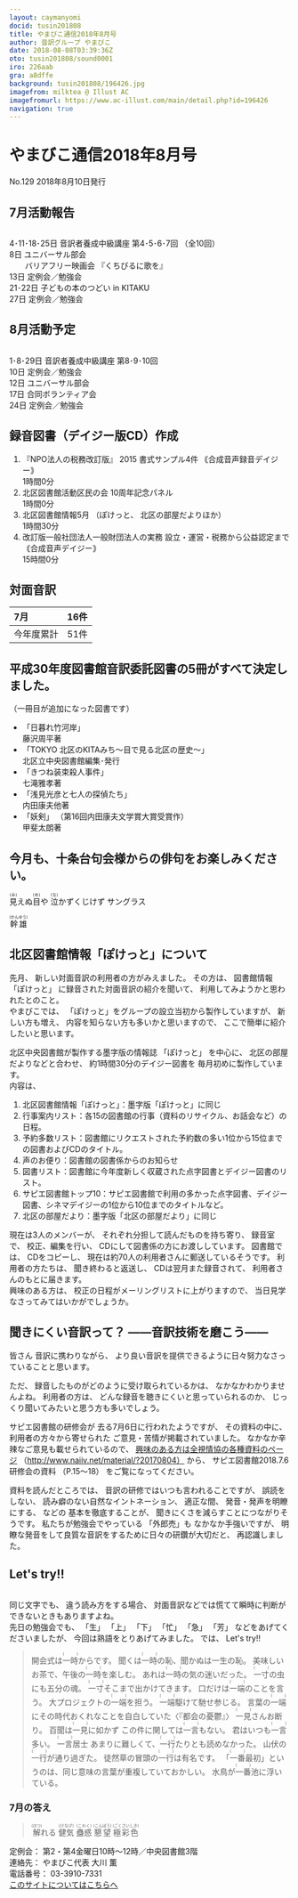 ```yaml
---
layout: caymanyomi
docid: tusin201808
title: やまびこ通信2018年8月号
author: 音訳グループ やまびこ
date: 2018-08-08T03:39:36Z
oto: tusin201808/sound0001
iro: 226aab
gra: a8dffe
background: tusin201808/196426.jpg
imagefrom: milktea @ Illust AC
imagefromurl: https://www.ac-illust.com/main/detail.php?id=196426 
navigation: true
---
```


# <span data-dur="4.61" data-begin="2.050" id="xmri_0001">やまびこ通信2018年8月号</span>

<span data-dur="2.728" data-begin="6.660" id="xmri_0002">No.129</span>
<span data-dur="4.301" data-begin="9.388" id="xmri_0003">2018年8月10日発行</span>

<!--span data-dur="1.64" data-begin="13.689" id="xmri_0004">読み上げ時間：</span>
<span data-dur="3.464" data-begin="15.329" id="xmri_0005">約6分40秒</span-->

## <span data-dur="2.714" data-begin="18.793" id="xmri_0006">7月活動報告</span>

<img class="migi" src="media/tusin201808/cut1.jpg" alt="" />

<span data-dur="3.927" data-begin="21.507" id="xmri_0007">4･11･18･25日</span>
<span data-dur="3.08" data-begin="25.434" id="xmri_0008">音訳者養成中級講座</span>
<span data-dur="3.244" data-begin="28.514" id="xmri_0009">第4･5･6･7回</span>
<span data-dur="2.035" data-begin="31.758" id="xmri_000A">（全10回）</span>  
<span data-dur="1.08" data-begin="33.793" id="xmri_000B">8日</span>
<span data-dur="2.285" data-begin="34.873" id="xmri_000C">ユニバーサル部会</span>  
&emsp;&emsp;<span data-dur="1.991" data-begin="37.158" id="xmri_000D">バリアフリー映画会</span>
<span data-dur="2.094" data-begin="39.149" id="xmri_000E">『くちびるに歌を』</span>  
<span data-dur="1.526" data-begin="41.243" id="xmri_000F">13日</span>
<span data-dur="2.913" data-begin="42.769" id="xmri_0010">定例会／勉強会</span>  
<span data-dur="2.691" data-begin="45.682" id="xmri_0011">21･22日</span>
<span data-dur="3.326" data-begin="48.373" id="xmri_0012">子どもの本のつどい in KITAKU</span>  
<span data-dur="1.721" data-begin="51.699" id="xmri_0013">27日</span>
<span data-dur="3.963" data-begin="53.420" id="xmri_0014">定例会／勉強会</span>

## <span data-dur="2.673" data-begin="57.383" id="xmri_0015">8月活動予定</span>

<img class="migi" src="media/tusin201808/cut2.jpg" alt="" />

<span data-dur="2.768" data-begin="60.056" id="xmri_0016">1･8･29日</span>
<span data-dur="3.08" data-begin="62.824" id="xmri_0017">音訳者養成中級講座</span>
<span data-dur="3.295" data-begin="65.904" id="xmri_0018">第8･9･10回</span>  
<span data-dur="1.025" data-begin="69.199" id="xmri_0019">10日</span>
<span data-dur="2.913" data-begin="70.224" id="xmri_001A">定例会／勉強会</span>  
<span data-dur="1.455" data-begin="73.137" id="xmri_001B">12日</span>
<span data-dur="2.285" data-begin="74.592" id="xmri_001C">ユニバーサル部会</span>  
<span data-dur="1.519" data-begin="76.877" id="xmri_001D">17日</span>
<span data-dur="2.566" data-begin="78.396" id="xmri_001E">合同ボランティア会</span>  
<span data-dur="1.593" data-begin="80.962" id="xmri_001F">24日</span>
<span data-dur="3.963" data-begin="82.555" id="xmri_0020">定例会／勉強会</span>

## <span data-dur="1.55" data-begin="86.518" id="xmri_0021">録音図書</span><span data-dur="2.019" data-begin="88.068" id="xmri_0022">（デイジー版CD）</span><span data-dur="1.775" data-begin="90.087" id="xmri_0023">作成</span>

1. <span data-dur="3.419" data-begin="94.448" id="xmri_0026">『NPO法人の税務改訂版』</span>
<span data-dur="1.588" data-begin="97.867" id="xmri_0027">2015</span>
<span data-dur="2.079" data-begin="99.455" id="xmri_0028">書式サンプル4件</span>
<span data-dur="3.59" data-begin="101.534" id="xmri_0029">｟合成音声録音デイジー｠</span>  
<span data-dur="2.689" data-begin="105.124" id="xmri_002A">1時間0分</span>
2. <span data-dur="4.63" data-begin="108.546" id="xmri_002C">北区図書館活動区民の会 10周年記念パネル</span>  
<span data-dur="2.689" data-begin="113.176" id="xmri_002D">1時間0分</span>
3. <span data-dur="2.887" data-begin="116.859" id="xmri_002F">北区図書館情報5月</span>
<span data-dur="1.087" data-begin="119.746" id="xmri_0030">（ぽけっと、</span>
<span data-dur="2.295" data-begin="120.833" id="xmri_0031">北区の部屋だよりほか）</span>  
<span data-dur="2.962" data-begin="123.128" id="xmri_0032">1時間30分</span>
4. <span data-dur="5.262" data-begin="126.997" id="xmri_0034">改訂版一般社団法人一般財団法人の実務</span>
<span data-dur="4.364" data-begin="132.259" id="xmri_0035">設立・運営・税務から公益認定まで</span>
<span data-dur="2.823" data-begin="136.623" id="xmri_0036">｟合成音声デイジー｠</span>  
<span data-dur="3.57" data-begin="139.446" id="xmri_0037">15時間0分</span>

## <span data-dur="2.068" data-begin="143.016" id="xmri_0038">対面音訳</span>

|<span data-dur="1.265" data-begin="145.084" id="xmri_0039">7月</span>|<span data-dur="1.959" data-begin="146.349" id="xmri_003A">16件</span>|
|:---|---:|
|<span data-dur="1.785" data-begin="148.308" id="xmri_003B">今年度累計</span>|<span data-dur="2.195" data-begin="150.093" id="xmri_003C">51件</span>|


## <span data-dur="7.035" data-begin="152.288" id="xmri_003D">平成30年度図書館音訳委託図書の5冊がすべて決定しました。</span>

<span data-dur="3.66" data-begin="159.323" id="xmri_003E">（一冊目が追加になった図書です）</span>

- <span data-dur="1.891" data-begin="162.983" id="xmri_003F">「日暮れ竹河岸」</span>  
<span data-dur="2.885" data-begin="164.874" id="xmri_0040">藤沢周平著</span>
- <span data-dur="2.14" data-begin="167.759" id="xmri_0041">「TOKYO 北区のKITAみち～</span><span data-dur="2.049" data-begin="169.899" id="xmri_0042">目で見る北区の歴史～」</span>  
<span data-dur="4.277" data-begin="171.948" id="xmri_0043">北区立中央図書館編集･発行</span>
- <span data-dur="2.769" data-begin="176.225" id="xmri_0044">「きつね装束殺人事件」</span>  
<span data-dur="2.736" data-begin="178.994" id="xmri_0045">七滝雅孝著</span>
- <span data-dur="3.097" data-begin="181.730" id="xmri_0046">「浅見光彦と七人の探偵たち」</span>  
<span data-dur="2.908" data-begin="184.827" id="xmri_0047">内田康夫他著</span>
- <span data-dur="1.229" data-begin="187.735" id="xmri_0048">「妖剣」</span>
<span data-dur="5.076" data-begin="188.964" id="xmri_0049">（第16回内田康夫文学賞大賞受賞作）</span>  
<span data-dur="3.005" data-begin="194.040" id="xmri_004A">甲斐太朗著</span>


## <span data-dur="1.315" data-begin="197.045" id="xmri_004B">今月も、</span><span data-dur="5.185" data-begin="198.360" id="xmri_004C">十条台句会様からの俳句をお楽しみください。</span>

<span data-dur="12.685" data-begin="203.545" id="xmri_004D"><ruby>見<rt>(み)</rt></ruby>えぬ<ruby>目<rt>(め)</rt></ruby>や <ruby>泣<rt>(な)</rt></ruby>かずくじけず サングラス</span>

<span data-dur="2.711" data-begin="216.230" id="xmri_0053" class="haigo"><ruby>幹雄<rt>(かんゆう)</span>

## <span data-dur="2.06" data-begin="218.941" id="xmri_0054">北区図書館情報</span><span data-dur="1.087" data-begin="221.001" id="xmri_0055">「ぽけっと」</span><span data-dur="1.829" data-begin="222.088" id="xmri_0056">について</span>

<span data-dur="1.265" data-begin="223.917" id="xmri_0057">先月、</span>
<span data-dur="4.831" data-begin="225.182" id="xmri_0058">新しい対面音訳の利用者の方がみえました。</span>
<span data-dur="1.391" data-begin="230.013" id="xmri_0059">その方は、</span>
<span data-dur="1.692" data-begin="231.404" id="xmri_005A">図書館情報</span>
<span data-dur="1.087" data-begin="233.096" id="xmri_005B">「ぽけっと」</span>
<span data-dur="3.925" data-begin="234.183" id="xmri_005C">に録音された対面音訳の紹介を聞いて、</span>
<span data-dur="4.282" data-begin="238.108" id="xmri_005D">利用してみようかと思われたとのこと。</span>  
<span data-dur="1.457" data-begin="242.390" id="xmri_005E">やまびこでは、</span>
<span data-dur="5.055" data-begin="243.847" id="xmri_005F">「ぽけっと」をグループの設立当初から製作していますが、</span>
<span data-dur="2.039" data-begin="248.902" id="xmri_0060">新しい方も増え、</span>
<span data-dur="3.514" data-begin="250.941" id="xmri_0061">内容を知らない方も多いかと思いますので、</span>
<span data-dur="4.616" data-begin="254.455" id="xmri_0062">ここで簡単に紹介したいと思います。</span>

<span data-dur="4.711" data-begin="259.071" id="xmri_0063">北区中央図書館が製作する墨字版の情報誌</span>
<span data-dur="1.088" data-begin="263.782" id="xmri_0064">「ぽけっと」</span>
<span data-dur="1.55" data-begin="264.870" id="xmri_0065">を中心に、</span>
<span data-dur="2.565" data-begin="266.420" id="xmri_0066">北区の部屋だよりなどと合わせ、</span>
<span data-dur="3.397" data-begin="268.985" id="xmri_0067">約1時間30分のデイジー図書を</span>
<span data-dur="4.119" data-begin="272.382" id="xmri_0068">毎月初めに製作しています。</span>  
<span data-dur="1.796" data-begin="276.501" id="xmri_0069">内容は、</span>

1. <span data-dur="2.06" data-begin="279.233" id="xmri_006B">北区図書館情報</span><span data-dur="1.087" data-begin="281.293" id="xmri_006C">「ぽけっと」：</span><span data-dur="3.551" data-begin="282.380" id="xmri_006D">墨字版「ぽけっと」に同じ</span>
2. <span data-dur="1.93" data-begin="286.663" id="xmri_006F">行事案内リスト：</span><span data-dur="2.533" data-begin="288.593" id="xmri_0070">各15の図書館の行事</span><span data-dur="1.758" data-begin="291.126" id="xmri_0071">（資料のリサイクル、</span><span data-dur="1.574" data-begin="292.884" id="xmri_0072">お話会など）</span><span data-dur="2.612" data-begin="294.458" id="xmri_0073">の日程。</span>
3. <span data-dur="1.942" data-begin="298.064" id="xmri_0075">予約多数リスト：</span><span data-dur="3.39" data-begin="300.006" id="xmri_0076">図書館にリクエストされた予約数の多い</span><span data-dur="2.101" data-begin="303.396" id="xmri_0077">1位から15位までの</span><span data-dur="3.751" data-begin="305.497" id="xmri_0078">図書およびCDのタイトル。</span>
4. <span data-dur="1.496" data-begin="310.156" id="xmri_007A">声のお便り：</span><span data-dur="3.644" data-begin="311.652" id="xmri_007B">図書館の図書係からのお知らせ</span>
5. <span data-dur="1.278" data-begin="316.088" id="xmri_007D">図書リスト：</span><span data-dur="7.713" data-begin="317.366" id="xmri_007E">図書館に今年度新しく収蔵された点字図書とデイジー図書のリスト。</span>
6. <span data-dur="2.603" data-begin="326.072" id="xmri_0080">サピエ図書館トップ10：</span><span data-dur="2.884" data-begin="328.675" id="xmri_0081">サピエ図書館で利用の多かった</span><span data-dur="3.837" data-begin="331.559" id="xmri_0082">点字図書、デイジー図書、シネマデイジーの</span><span data-dur="4.004" data-begin="335.396" id="xmri_0083">1位から10位までのタイトルなど。</span>
7. <span data-dur="1.742" data-begin="340.251" id="xmri_0085">北区の部屋だより：</span><span data-dur="4.238" data-begin="341.993" id="xmri_0086">墨字版「北区の部屋だより」に同じ</span>

<span data-dur="3.127" data-begin="346.231" id="xmri_0087">現在は3人のメンバーが、</span>
<span data-dur="3.244" data-begin="349.358" id="xmri_0088">それぞれ分担して読んだものを持ち寄り、</span>
<span data-dur="1.536" data-begin="352.602" id="xmri_0089">録音室で、</span>
<span data-dur="2.527" data-begin="354.138" id="xmri_008A">校正、編集を行い、</span>
<span data-dur="5.308" data-begin="356.665" id="xmri_008B">CDにして図書係の方にお渡ししています。</span>
<span data-dur="1.381" data-begin="361.973" id="xmri_008C">図書館では、</span>
<span data-dur="1.956" data-begin="363.354" id="xmri_008D">CDをコピーし、</span>
<span data-dur="6.187" data-begin="365.310" id="xmri_008E">現在は約70人の利用者さんに郵送しているそうです。</span>
<span data-dur="1.949" data-begin="371.497" id="xmri_008F">利用者の方たちは、</span>
<span data-dur="2.112" data-begin="373.446" id="xmri_0090">聞き終わると返送し、</span>
<span data-dur="3.657" data-begin="375.558" id="xmri_0091">CDは翌月また録音されて、</span>
<span data-dur="3.927" data-begin="379.215" id="xmri_0092">利用者さんのもとに届きます。</span>  
<span data-dur="1.705" data-begin="383.142" id="xmri_0093">興味のある方は、</span>
<span data-dur="3.928" data-begin="384.847" id="xmri_0094">校正の日程がメーリングリストに上がりますので、</span>
<span data-dur="5.524" data-begin="388.775" id="xmri_0095">当日見学なさってみてはいかがでしょうか。</span>

## <span data-dur="2.737" data-begin="394.299" id="xmri_0096">聞きにくい音訳って？</span> <span data-dur="2.747" data-begin="397.036" id="xmri_0097">&mdash;&mdash;音訳技術を磨こう&mdash;&mdash;</span>

<span data-dur="1.113" data-begin="399.783" id="xmri_0098">皆さん</span>
<span data-dur="2.233" data-begin="400.896" id="xmri_0099">音訳に携わりながら、</span>
<span data-dur="7.327" data-begin="403.129" id="xmri_009A">より良い音訳を提供できるように日々努力なさっていることと思います。</span>

<span data-dur="0.825" data-begin="410.456" id="xmri_009B">ただ、</span>
<span data-dur="3.58" data-begin="411.281" id="xmri_009C">録音したものがどのように受け取られているかは、</span>
<span data-dur="3.761" data-begin="414.861" id="xmri_009D">なかなかわかりませんよね。</span>
<span data-dur="1.677" data-begin="418.622" id="xmri_009E">利用者の方は、</span>
<span data-dur="4.053" data-begin="420.299" id="xmri_009F">どんな録音を聴きにくいと思っていられるのか、</span>
<span data-dur="4.931" data-begin="424.352" id="xmri_00A0">じっくり聞いてみたいと思う方も多いでしょう。</span>

<span data-dur="2.659" data-begin="429.283" id="xmri_00A1">サピエ図書館の研修会が</span>
<span data-dur="3.337" data-begin="431.942" id="xmri_00A2">去る7月6日に行われたようですが、</span>
<span data-dur="1.917" data-begin="435.279" id="xmri_00A3">その資料の中に、</span>
<span data-dur="2.674" data-begin="437.196" id="xmri_00A4">利用者の方々から寄せられた</span>
<span data-dur="4.164" data-begin="439.870" id="xmri_00A5">ご意見・苦情が掲載されていました。</span>
<span data-dur="3.599" data-begin="444.034" id="xmri_00A6">なかなか辛辣なご意見も載せられているので、</span>
<span data-dur="4.659" data-begin="447.633" id="xmri_00A7"><a href="" data-dur="1.782" data-begin="452.292" id="xmri_00A8">興味のある方は全視情協の各種資料のページ</a></span>
（http://www.naiiv.net/material/?20170804）
<span data-dur="0.81" data-begin="454.074" id="xmri_00A9">から、</span>
<span data-dur="5.172" data-begin="454.884" id="xmri_00AA">サピエ図書館2018.7.6研修会の資料</span>
<span data-dur="2.167" data-begin="460.056" id="xmri_00AB">（P.15～18）</span>
<span data-dur="3.402" data-begin="462.223" id="xmri_00AC">をご覧になってください。</span>

<span data-dur="2.261" data-begin="465.625" id="xmri_00AD">資料を読んだところでは、</span>
<span data-dur="3.955" data-begin="467.886" id="xmri_00AE">音訳の研修ではいつも言われることですが、</span>
<span data-dur="1.688" data-begin="471.841" id="xmri_00AF">誤読をしない、</span>
<span data-dur="2.903" data-begin="473.529" id="xmri_00B0">読み癖のない自然なイントネーション、</span>
<span data-dur="1.362" data-begin="476.432" id="xmri_00B1">適正な間、</span>
<span data-dur="3.039" data-begin="477.794" id="xmri_00B2">発音・発声を明瞭にする、</span>
<span data-dur="0.971" data-begin="480.833" id="xmri_00B3">などの</span>
<span data-dur="2.261" data-begin="481.804" id="xmri_00B4">基本を徹底することが、</span>
<span data-dur="3.972" data-begin="484.065" id="xmri_00B5">聞きにくさを減らすことにつながりそうです。</span>
<span data-dur="3.231" data-begin="488.037" id="xmri_00B6">私たちが勉強会でやっている</span>
<span data-dur="1.369" data-begin="491.268" id="xmri_00B7">「外郎売」も</span>
<span data-dur="2.152" data-begin="492.637" id="xmri_00B8">なかなか手強いですが、</span>
<span data-dur="6.979" data-begin="494.789" id="xmri_00B9">明瞭な発音をして良質な音訳をするために日々の研鑽が大切だと、</span>
<span data-dur="3.397" data-begin="501.768" id="xmri_00BA">再認識しました。</span>

## <span data-dur="1.75" data-begin="505.165" id="xmri_00BB">Let's try!!</span>

<img class="migi" src="media/tusin201808/cut3.jpg" alt="" />

<span data-dur="1.562" data-begin="506.915" id="xmri_00BC">同じ文字でも、</span>
<span data-dur="2.418" data-begin="508.477" id="xmri_00BD">違う読み方をする場合、</span>
<span data-dur="7.558" data-begin="510.895" id="xmri_00BE">対面音訳などでは慌てて瞬時に判断ができないときもありますよね。</span>  
<span data-dur="2.266" data-begin="518.453" id="xmri_00BF">先日の勉強会でも、</span>
<span data-dur="0.887" data-begin="520.719" id="xmri_00C0">「生」</span>
<span data-dur="0.827" data-begin="521.606" id="xmri_00C1">「上」</span>
<span data-dur="0.886" data-begin="522.433" id="xmri_00C2">「下」</span>
<span data-dur="1.215" data-begin="523.319" id="xmri_00C3">「忙」</span>
<span data-dur="0.897" data-begin="524.534" id="xmri_00C4">「急」</span>
<span data-dur="0.921" data-begin="525.431" id="xmri_00C5">「芳」</span>
<span data-dur="2.433" data-begin="526.352" id="xmri_00C6">などをあげてくださいましたが、</span>
<span data-dur="3.758" data-begin="528.785" id="xmri_00C7">今回は熟語をとりあげてみました。</span>
<span data-dur="0.94" data-begin="532.543" id="xmri_00C8">では、</span> <span data-dur="1.75" data-begin="533.483" id="xmri_00C9">Let's try!!</span>

<blockquote markdown="1">
開会式は<ruby>一時<rt>(　　　)</rt></ruby>からです。  
聞くは<ruby>一時<rt>(　　　)</rt></ruby>の恥、聞かぬは一生の恥。  
美味しいお茶で、午後の<ruby>一時<rt>(　　　)</rt></ruby>を楽しむ。  
あれは<ruby>一時<rt>(　　　)</rt></ruby>の気の迷いだった。  
<ruby>一寸<rt>(　　　)</rt></ruby>の虫にも五分の魂。  
<ruby>一寸<rt>(　　　)</rt></ruby>そこまで出かけてきます。  
口だけは<ruby>一端<rt>(　　　)</rt></ruby>のことを言う。  
大プロジェクトの<ruby>一端<rt>(　　　)</rt></ruby>を担う。  
<ruby>一端<rt>(　　　)</rt></ruby>駆けて馳せ参じる。  
言葉の<ruby>一端<rt>(　　　)</rt></ruby>にその時代おくれなことを自白していた〈『都会の憂鬱』〉  
<ruby>一見<rt>(　　　)</rt></ruby>さんお断り。  
百聞は<ruby>一見<rt>(　　　)</rt></ruby>に如かず  
この件に関しては<ruby>一言<rt>(　　　)</rt></ruby>もない。  
君はいつも<ruby>一言<rt>(　　　)</rt></ruby>多い。  
<ruby>一言<rt>(　　　)</rt></ruby>居士  
あまりに難しくて、<ruby>一行<rt>(　　　)</rt></ruby>たりとも読めなかった。  
山伏の<ruby>一行<rt>(　　　)</rt></ruby>が通り過ぎた。  
徒然草の冒頭の<ruby>一行<rt>(　　　)</rt></ruby>は有名です。  
「<ruby>一番<rt>(　　　)</rt></ruby>最初」というのは、同じ意味の言葉が重複していておかしい。  
水鳥が<ruby>一番<rt>(　　　)</rt></ruby>池に浮いている。
</blockquote>


### <span data-dur="2.211" data-begin="538.245" id="xmri_00CB">7月の答え</span>

<blockquote markdown="1">
<span data-dur="1.586" data-begin="540.456" id="xmri_00CC"><ruby>解<rt>(ほつ)</rt></ruby>れる</span>  
<span data-dur="1.446" data-begin="542.042" id="xmri_00CD"><ruby>健気<rt>(けなげ)</rt></ruby></span>  
<span data-dur="1.611" data-begin="543.488" id="xmri_00CE"><ruby>蠱惑<rt>(こわく)</rt></ruby></span>  
<span data-dur="1.69" data-begin="545.099" id="xmri_00CF"><ruby>懇望<rt>(こんぼう)</rt></ruby></span>  
<span data-dur="3.031" data-begin="546.789" id="xmri_00D0"><ruby>極彩色<rt>(ごくさいしき)</rt></ruby></span>
</blockquote>

<span data-dur="1.273" data-begin="549.820" id="xmri_00D1">定例会：</span>
<span data-dur="6.695" data-begin="551.093" id="xmri_00D2">第2・第4金曜日10時～12時／中央図書館3階</span>  
<span data-dur="1.446" data-begin="557.788" id="xmri_00D3">連絡先：</span>
<span data-dur="3.481" data-begin="559.234" id="xmri_00D4">やまびこ代表 大川 薫</span>  
<span data-dur="1.627" data-begin="562.715" id="xmri_00D5">電話番号：</span>
<span data-dur="4.069" data-begin="564.342" id="xmri_00D6">03-3910-7331</span>  
<span data-dur="2.525" data-begin="568.411" id="xmri_00D7"><a href="mailto:ymbk2016ml@gmail.com?Subject=やまびこウェブサイトについて" data-dur="2.282" data-begin="570.936" id="xmri_00D8">このサイトについてはこちらへ</a></span>

